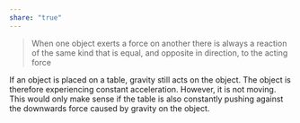 ```yaml
---  
share: "true"  
---  
```

  
> When one object exerts a force on another there is always a reaction of the same kind that is equal, and opposite in direction, to the acting force  
  
If an object is placed on a table, gravity still acts on the object. The object is therefore experiencing constant acceleration. However, it is not moving. This would only make sense if the table is also constantly pushing against the downwards force caused by gravity on the object.